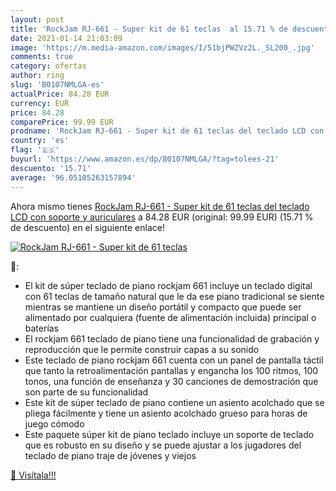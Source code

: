 ```yaml
---
layout: post
title: 'RockJam RJ-661 - Super kit de 61 teclas  al 15.71 % de descuento'
date: 2021-01-14 21:03:09
image: 'https://m.media-amazon.com/images/I/51bjPWZVz2L._SL200_.jpg'
comments: true
category: ofertas
author: ring
slug: 'B0107NMLGA-es'
actualPrice: 84.28 EUR
currency: EUR
price: 84.28
comparePrice: 99.99 EUR
prodname: 'RockJam RJ-661 - Super kit de 61 teclas del teclado LCD con soporte y auriculares'
country: 'es'
flag: '🇪🇸'
buyurl: 'https://www.amazon.es/dp/B0107NMLGA/?tag=tolees-21'
descuento: '15.71'
average: '96.05105263157894'
---
```


Ahora mismo tienes [RockJam RJ-661 - Super kit de 61 teclas del teclado LCD con soporte y auriculares](https://www.amazon.es/dp/B0107NMLGA/?tag=tolees-21) a 84.28 EUR (original: 99.99 EUR) (15.71 %  de descuento) en el siguiente enlace!

[![RockJam RJ-661 - Super kit de 61 teclas ](https://m.media-amazon.com/images/I/51bjPWZVz2L._SL200_.jpg)](https://www.amazon.es/dp/B0107NMLGA/?tag=tolees-21)

🔎:

- El kit de súper teclado de piano rockjam 661 incluye un teclado digital con 61 teclas de tamaño natural que le da ese piano tradicional se siente mientras se mantiene un diseño portátil y compacto que puede ser alimentado por cualquiera (fuente de alimentación incluida) principal o baterías
- El rockjam 661 teclado de piano tiene una funcionalidad de grabación y reproducción que le permite construir capas a su sonido
- Este teclado de piano rockjam 661 cuenta con un panel de pantalla táctil que tanto la retroalimentación pantallas y engancha los 100 ritmos, 100 tonos, una función de enseñanza y 30 canciones de demostración que son parte de su funcionalidad
- Este kit de súper teclado de piano contiene un asiento acolchado que se pliega fácilmente y tiene un asiento acolchado grueso para horas de juego cómodo
- Este paquete súper kit de piano teclado incluye un soporte de teclado que es robusto en su diseño y se puede ajustar a los jugadores del teclado de piano traje de jóvenes y viejos

[🛒 Visítala!!!](https://www.amazon.es/dp/B0107NMLGA/?tag=tolees-21)
